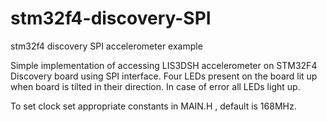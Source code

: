 # stm32f4-discovery-SPI
stm32f4 discovery SPI accelerometer example

Simple implementation of accessing LIS3DSH accelerometer on STM32F4 Discovery board using SPI interface. Four LEDs present on the board lit up when board is tilted in their direction. In case of error all LEDs light up.

To set clock set appropriate constants in MAIN.H , default is 168MHz.
